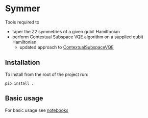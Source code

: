 # Symmer
Tools required to
- taper the Z2 symmetries of a given qubit Hamiltonian
- perform Contextual Subspace VQE algorithm on a supplied qubit Hamiltonian 
  - updated approach to [ContextualSubspaceVQE](https://github.com/wmkirby1/ContextualSubspaceVQE) 

## Installation
To install from the root of the project run:

```
pip install .
```

## Basic usage

For basic usage see [notebooks](https://github.com/UCL-CCS/symmer/tree/main/notebooks)

